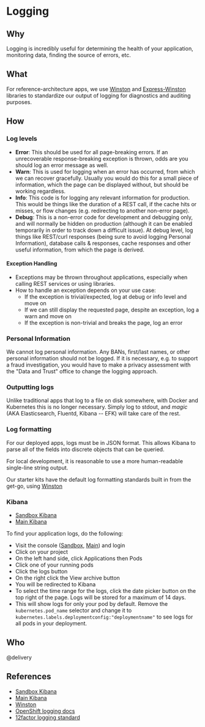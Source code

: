 # Logging

## Why

Logging is incredibly useful for determining the health of your application, monitoring data, finding the source of errors, etc.

## What

For reference-architecture apps, we use [Winston](https://github.com/winstonjs/winston) and [Express-Winston](https://github.com/bithavoc/express-winston) libraries to standardize our output of logging for diagnostics and auditing purposes.

## How

### Log levels

- **Error**: This should be used for all page-breaking errors. If an unrecoverable response-breaking exception is thrown, odds are you should log an error message as well.
- **Warn**: This is used for logging when an error has occurred, from which we can recover gracefully. Usually you would do this for a small piece of information, which the page can be displayed without, but should be working regardless.
- **Info**: This code is for logging any relevant information for production. This would be things like the duration of a REST call, if the cache hits or misses, or flow changes (e.g. redirecting to another non-error page).
- **Debug**: This is a non-error code for development and debugging only, and will normally be hidden on production (although it can be enabled temporarily in order to track down a difficult issue). At debug level, log things like REST/curl responses (being sure to avoid logging Personal Information), database calls & responses, cache responses and other useful information, from which the page is derived.

#### Exception Handling
- Exceptions may be thrown throughout applications, especially when calling REST services or using libraries.
- How to handle an exception depends on your use case:
    - If the exception is trivial/expected, log at debug or info level and move on
    - If we can still display the requested page, despite an exception, log a warn and move on
    - If the exception is non-trivial and breaks the page, log an error

### Personal Information

We cannot log personal information. Any BANs, first/last names, or other personal information should not be logged. If it is necessary, e.g. to support a fraud investigation, you would have to make a privacy assessment with the "Data and Trust" office to change the logging approach.

### Outputting logs

Unlike traditional apps that log to a file on disk somewhere, with Docker and Kubernetes this is no longer necessary. Simply log to stdout, and _magic_ (AKA Elasticsearch, Fluentd, Kibana -- EFK) will take care of the rest.

### Log formatting

For our deployed apps, logs must be in JSON format. This allows Kibana to parse all of the fields into discrete objects that can be queried.

For local development, it is reasonable to use a more human-readable single-line string output.

Our starter kits have the default log formatting standards built in from the get-go, using [Winston](https://github.com/winstonjs/winston)

### Kibana

- [Sandbox Kibana](https://logs.telusdigitalsandbox.openshift.com)
- [Main Kibana](https://logs.telusdigital.openshift.com)

To find your application logs, do the following:

- Visit the console ([Sandbox](http://console.telusdigital.openshift.com), [Main](http://console.telusdigital.openshift.com)) and login
- Click on your project
- On the left hand side, click Applications then Pods
- Click one of your running pods
- Click the logs button
- On the right click the View archive button
- You will be redirected to Kibana
- To select the time range for the logs, click the date picker button on the top right of the page. Logs will be stored for a maximum of 14 days.
- This will show logs for only your pod by default. Remove the `kubernetes.pod_name` selector and change it to `kubernetes.labels.deploymentconfig:"deploymentname"` to see logs for all pods in your deployment.

## Who

@delivery

## References

- [Sandbox Kibana](https://logs.telusdigitalsandbox.openshift.com)
- [Main Kibana](https://logs.telusdigital.openshift.com)
- [Winston](https://github.com/winstonjs/winston)
- [OpenShift logging docs](https://docs.openshift.com/container-platform/3.4/install_config/aggregate_logging.html)
- [12factor logging standard](https://12factor.net/logs)
